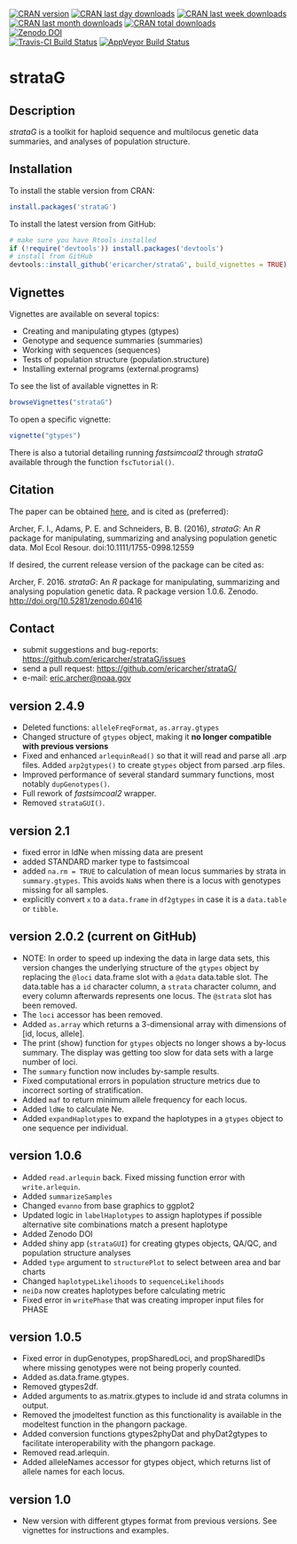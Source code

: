 [![CRAN version](http://www.r-pkg.org/badges/version/strataG?color=red)](https://cran.r-project.org/package=strataG)
[![CRAN last day downloads](http://cranlogs.r-pkg.org/badges/last-day/strataG?color=red)](https://cran.r-project.org/package=strataG)
[![CRAN last week downloads](http://cranlogs.r-pkg.org/badges/last-week/strataG?color=red)](https://cran.r-project.org/package=strataG)
[![CRAN last month downloads](http://cranlogs.r-pkg.org/badges/strataG?color=red)](https://cran.r-project.org/package=strataG)
[![CRAN total downloads](http://cranlogs.r-pkg.org/badges/grand-total/strataG?color=red)](https://cran.r-project.org/package=strataG)  
[![Zenodo DOI](https://zenodo.org/badge/23926/EricArcher/strataG.svg)](https://zenodo.org/badge/latestdoi/23926/EricArcher/strataG)  
[![Travis-CI Build Status](https://travis-ci.org/EricArcher/strataG.svg?branch=master)](https://travis-ci.org/EricArcher/strataG)
[![AppVeyor Build Status](https://ci.appveyor.com/api/projects/status/github/EricArcher/strataG?branch=master&svg=true)](https://ci.appveyor.com/project/EricArcher/strataG)  

# strataG

## Description

*strataG* is a toolkit for haploid sequence and multilocus genetic data summaries, and analyses of population structure.

## Installation

To install the stable version from CRAN:

```r
install.packages('strataG')
```

To install the latest version from GitHub:

```r
# make sure you have Rtools installed
if (!require('devtools')) install.packages('devtools')
# install from GitHub
devtools::install_github('ericarcher/strataG', build_vignettes = TRUE)
```

## Vignettes

Vignettes are available on several topics:

* Creating and manipulating gtypes (gtypes)
* Genotype and sequence summaries (summaries)
* Working with sequences (sequences)
* Tests of population structure (population.structure)
* Installing external programs (external.programs)

To see the list of available vignettes in R:
```r
browseVignettes("strataG")
```

To open a specific vignette:
```r
vignette("gtypes")
```

There is also a tutorial detailing running _fastsimcoal2_ through _strataG_ available through the function `fscTutorial()`.

## Citation

The paper can be obtained [here](http://onlinelibrary.wiley.com/doi/10.1111/1755-0998.12559/abstract), and is cited as (preferred):   

Archer, F. I., Adams, P. E. and Schneiders, B. B. (2016), *strataG*: An *R* package for manipulating, summarizing and analysing population genetic data. Mol Ecol Resour. doi:10.1111/1755-0998.12559

If desired, the current release version of the package can be cited as:  

Archer, F. 2016. *strataG*: An *R* package for manipulating, summarizing and analysing population genetic data. R package version 1.0.6. Zenodo. http://doi.org/10.5281/zenodo.60416  

## Contact

* submit suggestions and bug-reports: <https://github.com/ericarcher/strataG/issues>
* send a pull request: <https://github.com/ericarcher/strataG/>
* e-mail: <eric.archer@noaa.gov>

## version 2.4.9
* Deleted functions: `alleleFreqFormat`, `as.array.gtypes`
* Changed structure of `gtypes` object, making it __no longer compatible with previous versions__
* Fixed and enhanced `arlequinRead()` so that it will read and parse all .arp files. Added `arp2gtypes()` to create `gtypes` object from parsed .arp files.
* Improved performance of several standard summary functions, most notably `dupGenotypes()`.
* Full rework of _fastsimcoal2_ wrapper. 
* Removed `strataGUI()`.

## version 2.1   
* fixed error in ldNe when missing data are present
* added STANDARD marker type to fastsimcoal
* added `na.rm = TRUE` to calculation of mean locus summaries by strata in `summary.gtypes`. This avoids `NaN`s when there is a locus with genotypes missing for all samples.
* explicitly convert `x` to a `data.frame` in `df2gtypes` in case it is a `data.table` or `tibble`.

## version 2.0.2 (current on GitHub)

* NOTE: In order to speed up indexing the data in large data sets, this version changes the underlying structure of the `gtypes` object by replacing the `@loci` data.frame slot with a `@data` data.table slot. The data.table has a `id` character column, a `strata` character column, and every column afterwards represents one locus. The `@strata` slot has been removed.
* The `loci` accessor has been removed. 
* Added `as.array` which returns a 3-dimensional array with dimensions of [id, locus, allele].
* The print (show) function for `gtypes` objects no longer shows a by-locus summary. The display was getting too slow for data sets with a large number of loci.
* The `summary` function now includes by-sample results.
* Fixed computational errors in population structure metrics due to incorrect sorting of stratification.
* Added `maf` to return minimum allele frequency for each locus.
* Added `ldNe` to calculate Ne.
* Added `expandHaplotypes` to expand the haplotypes in a `gtypes` object to one sequence per individual.

## version 1.0.6 

* Added `read.arlequin` back. Fixed missing function error with `write.arlequin`.
* Added `summarizeSamples`
* Changed `evanno` from base graphics to ggplot2
* Updated logic in `labelHaplotypes` to assign haplotypes if possible alternative site combinations match a present haplotype
* Added Zenodo DOI
* Added shiny app (`strataGUI`) for creating gtypes objects, QA/QC, and population structure analyses
* Added `type` argument to `structurePlot` to select between area and bar charts
* Changed `haplotypeLikelihoods` to `sequenceLikelihoods`
* `neiDa` now creates haplotypes before calculating metric
* Fixed error in `writePhase` that was creating improper input files for PHASE

## version 1.0.5

* Fixed error in dupGenotypes, propSharedLoci, and propSharedIDs where missing genotypes were not being properly counted.
* Added as.data.frame.gtypes.
* Removed gtypes2df.
* Added arguments to as.matrix.gtypes to include id and strata columns in output.
* Removed the jmodeltest function as this functionality is available in the modeltest function in the phangorn package.
* Added conversion functions gtypes2phyDat and phyDat2gtypes to facilitate interoperability with the phangorn package.
* Removed read.arlequin.
* Added alleleNames accessor for gtypes object, which returns list of allele names for each locus.

## version 1.0

* New version with different gtypes format from previous versions. See vignettes for instructions and examples.
